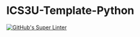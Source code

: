 # ICS3U-Template-Python

[![GitHub's Super Linter](https://github.com/JacksonNaufal/ICS3U-UnitX-YY-/workflows/GitHub's%20Super%20Linter/badge.svg)](https://github.com/JacksonNaufal/ICS3U-UnitX-YY-/actions)